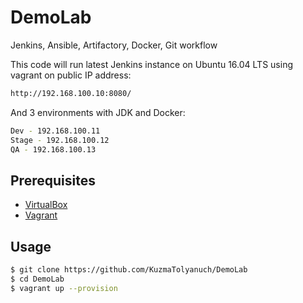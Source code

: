 # DemoLab
Jenkins, Ansible, Artifactory, Docker, Git workflow

This code will run latest Jenkins instance on Ubuntu 16.04 LTS using vagrant on public IP address:
```bash
http://192.168.100.10:8080/
```
And 3 environments with JDK and Docker:
```bash
Dev - 192.168.100.11
Stage - 192.168.100.12
QA - 192.168.100.13
```
## Prerequisites
* [VirtualBox](https://www.virtualbox.org/)
* [Vagrant](https://www.vagrantup.com/)

Usage
-----

```bash
$ git clone https://github.com/KuzmaTolyanuch/DemoLab
$ cd DemoLab
$ vagrant up --provision
```
